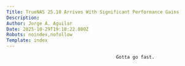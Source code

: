 ```yaml
---
Title: TrueNAS 25.10 Arrives With Significant Performance Gains
Description: 
Author: Jorge A. Aguilar
Date: 2025-10-29T19:18:22.000Z
Robots: noindex,nofollow
Template: index
---
```


                                            Gotta go fast.
                                        